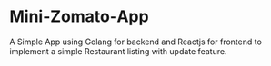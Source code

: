 # Mini-Zomato-App
A Simple App using Golang for backend and Reactjs for frontend to implement a simple Restaurant listing with update feature.
